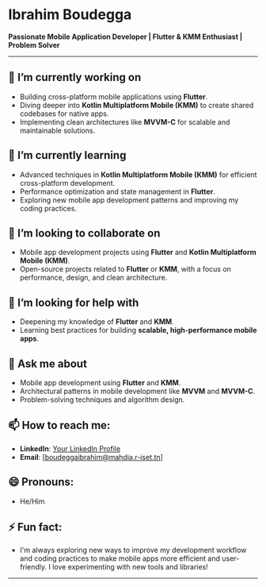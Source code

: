# Ibrahim Boudegga

**Passionate Mobile Application Developer | Flutter & KMM Enthusiast | Problem Solver**

---

## 🔭 I’m currently working on

- Building cross-platform mobile applications using **Flutter**.  
- Diving deeper into **Kotlin Multiplatform Mobile (KMM)** to create shared codebases for native apps.  
- Implementing clean architectures like **MVVM-C** for scalable and maintainable solutions.  

## 🌱 I’m currently learning

- Advanced techniques in **Kotlin Multiplatform Mobile (KMM)** for efficient cross-platform development.  
- Performance optimization and state management in **Flutter**.  
- Exploring new mobile app development patterns and improving my coding practices.

## 👯 I’m looking to collaborate on

- Mobile app development projects using **Flutter** and **Kotlin Multiplatform Mobile (KMM)**.  
- Open-source projects related to **Flutter** or **KMM**, with a focus on performance, design, and clean architecture.

## 🤔 I’m looking for help with

- Deepening my knowledge of **Flutter** and **KMM**.  
- Learning best practices for building **scalable, high-performance mobile apps**.

## 💬 Ask me about

- Mobile app development using **Flutter** and **KMM**.  
- Architectural patterns in mobile development like **MVVM** and **MVVM-C**.  
- Problem-solving techniques and algorithm design.

## 📫 How to reach me:

- **LinkedIn**: [Your LinkedIn Profile](https://www.linkedin.com/in/ibrahim-boudagga-496821334/)  
- **Email**: [boudeggaibrahim@mahdia.r-iset.tn]  

## 😄 Pronouns:

- He/Him  

## ⚡ Fun fact:

- I'm always exploring new ways to improve my development workflow and coding practices to make mobile apps more efficient and user-friendly. I love experimenting with new tools and libraries!

---
